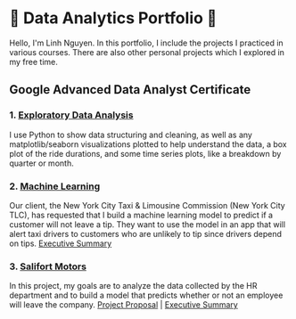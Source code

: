 # 🌟 Data Analytics Portfolio 🌟

Hello, I'm Linh Nguyen. In this portfolio, I include the projects I practiced in various courses. There are also other personal projects which I explored in my free time.

## Google Advanced Data Analyst Certificate

### 1. [Exploratory Data Analysis](https://github.com/linhnds/data-analytics-portfolio/blob/main/automatidata_eda.ipynb)
I use Python to show data structuring and cleaning, as well as any matplotlib/seaborn visualizations plotted to help understand the data, a box plot of the ride durations, and some time series plots, like a breakdown by quarter or month.

### 2. [Machine Learning](https://github.com/linhnds/data-analytics-portfolio/blob/main/automatidata_machine-learning.ipynb)
Our client, the New York City Taxi & Limousine Commission (New York City TLC), has requested that I build a machine learning model to predict if a customer will not leave a tip. They want to use the model in an app that will alert taxi drivers to customers who are unlikely to tip since drivers depend on tips.
[Executive Summary](https://github.com/linhnds/data-analytics-portfolio/blob/main/automatidata_executive-summary.pdf)

### 3. [Salifort Motors](https://github.com/linhnds/data-analytics-portfolio/blob/main/salifort-motors.ipynb)
In this project, my goals are to analyze the data collected by the HR department and to build a model that predicts whether or not an employee will leave the company.
[Project Proposal](https://github.com/linhnds/data-analytics-portfolio/blob/main/salifort-motors_project-proposal.pdf) | [Executive Summary](https://github.com/linhnds/data-analytics-portfolio/blob/main/salifort-motors_executive-summary.pdf)
